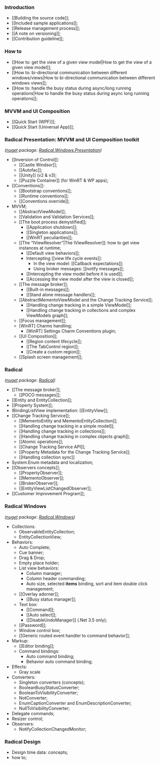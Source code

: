 ### Introduction

  * [[Building the source code]];
  * [[Included sample applications]];
  * [[Release management process]];
  * [[A note on versioning]];
  * [[Contribution guideline]];

### How to

  * [[How to: get the view of a given view model|How to get the view of a given view model]];
  * [[How to: bi-directional communication between different windows/views|How to bi-directional communication between different windows views]];
  * [[How to: handle the busy status during async/long running operations|How to handle the busy status during async long running operations]];

### MVVM and UI Composition

  * [[Quick Start (WPF)]];
  * [[Quick Start (Universal App)]];

### Radical Presentation: MVVM and UI Composition toolkit

*([nuget][1] package: [Radical.Windows.Presentation][4])*

  * [[Inversion of Control]]:
    * [[Castle Windsor]];
    * [[Autofac]];
    * [[Unity]] (v2 &amp; v3);
    * [[Puzzle Container]] (for WinRT & WP apps);
  * [[Conventions]]:
    * [[Bootstrap conventions]];
    * [[Runtime conventions]];
    * [[Conventions override]];
  * MVVM;
    * [[AbstractViewModel]];
    * [[Validation and Validation Services]];
    * [[The boot process demystified]];
        * [[Application shutdown]];
        * [[Singleton applications]];
        * [[WinRT peculiarities]];
    * [[The “IViewResolver”|The IViewResolver]]: how to get view instances at runtime;
        * [[Default view behaviors]];
        * Intercepting [[view life cycle events]]:
            * In the view model: [[Callback expectations]];
            * Using broker messages: [[notify messages]];
        * [[Intercepting the view model before it is used]];
        * [[Accessing the view model after the view is closed]];
    * [[The message broker]];
        * [[Built-in messages]];
        * [[Stand alone message handlers]];
    * [[AbstractMementoViewModel and the Change Tracking Service]];
        * [[Handling change tracking in a simple ViewModel]];
        * [[Handling change tracking in collections and complex ViewModels graph]];
    * [[Focus management]];
    * [WinRT] Charms handling;
        * [WinRT] Settings Charm Conventions plugin;
    * [[UI Composition]];
        * [[Region content lifecycle]];
        * [[The TabControl region]];
        * [[Create a custom region]];
    * [[Splash screen management]];

### Radical

*([nuget][1] package: [Radical][2])*

  * [[The message broker]];
    * [[POCO messages]];
  * [[Entity and EntityCollection]];
  * [[Property System]];
  * IBindingListView implementation: [[EntityView]];
  * [[Change Tracking Service]];
    * [[MementoEntity and MementoEntityCollection]];
    * [[Handling change tracking in a simple model]];
    * [[Handling change tracking in collections]];
    * [[Handling change tracking in complex objects graph]];
    * [[Atomic operations]];
    * [[Change Tracking Service API]];
    * [[Property Metadata for the Change Tracking Service]];
    * [[Handling collection sync]]
  * System.Enum metadata and localization;
  * [[Observers concepts]];
    * [[PropertyObserver]];
    * [[MementoObserver]];
    * [[BrokerObserver]];
    * [[EntityViewListChangedObserver]];
  * [[Customer Improvement Program]];

### Radical Windows

*([nuget][1] package: [Radical.Windows][3])*

  * Collections:
    * ObservableEntityCollection;
    * EntityCollectionView;
  * Behaviors:
    * Auto Complete;&nbsp;
    * Cue banner;
    * Drag &amp; Drop;
    * Empty place holder;
    * List view behaviors:
      * Column manager;
      * Column header commanding;&nbsp;&nbsp;
      * Auto size, selected **items** binding, sort and item double click management;
    * [[Overlay adorner]];
      * [[Busy status manager]];
    * Text box:
      * [[Command]];
      * [[Auto select]];
      * [[DisableUndoManager]] (.Net 3.5 only);
    * [[Password]];
    * Window control box;
    * [[Generic routed event handler to command behavior]];
  * Markup:&nbsp;
    * [[Editor binding]];
    * Command bindings:
      * Auto command binding;
      * Behavior auto command binding;
  * Effects:
    * Gray scale
  * Converters:
    * Singleton converters (concepts);
    * BooleanBusyStatusConverter;
    * BooleanToVisibilityConverter;
    * NotConverter;
    * EnumCaptionConverter and EnumDescriptionConverter;
    * NullToVisibilityConverter;
  * Delegate commands;
  * Resizer control;
  * Observers:
    * NotifyCollectionChangedMonitor;

### Radical Design

  * Design time data: concepts;
  * how to;
  
[1]: http://nuget.org
[2]: http://nuget.org/packages/Radical
[3]: http://nuget.org/packages/Radical.Windows
[4]: http://nuget.org/packages/Radical.Windows.Presentation